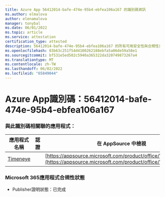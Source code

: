 ```yaml
---
title: Azure App 56412014-bafe-474e-95b4-ebfea106a167 的識別碼資訊
ms.author: elmalova
author: elenamalova
manager: tonybal
ms.date: 06/01/2022
ms.topic: article
ms.service: attestation
certification_type: attested
description: 56412014-bafe-474e-95b4-ebfea106a167 的所有可用安全性與合規性資訊。
ms.openlocfilehash: 03b63c251f54d4100262188ebfa5a06de59a58e1
ms.sourcegitcommit: bf531e5ed502c5940a365322da320749873267a4
ms.translationtype: MT
ms.contentlocale: zh-TW
ms.lasthandoff: 06/02/2022
ms.locfileid: "65849044"
---
```

# <a name="azure-app-id-56412014-bafe-474e-95b4-ebfea106a167"></a>Azure App識別碼：56412014-bafe-474e-95b4-ebfea106a167


### <a name="apps-associated-with-this-id"></a>與此識別碼相關聯的應用程式：
| **應用程式名稱** | **認證** | **在 AppSource 中檢視** |
|--------------|---------------|-----------------------|
| [Timeneye](../forward/WA200001950.md) |  | [https://appsource.microsoft.com/product/office/WA200001950](https://appsource.microsoft.com/product/office/WA200001950) |

### <a name="microsoft-365-app-compliance-status"></a>Microsoft 365應用程式合規性狀態
- Publisher證明狀態：已完成
